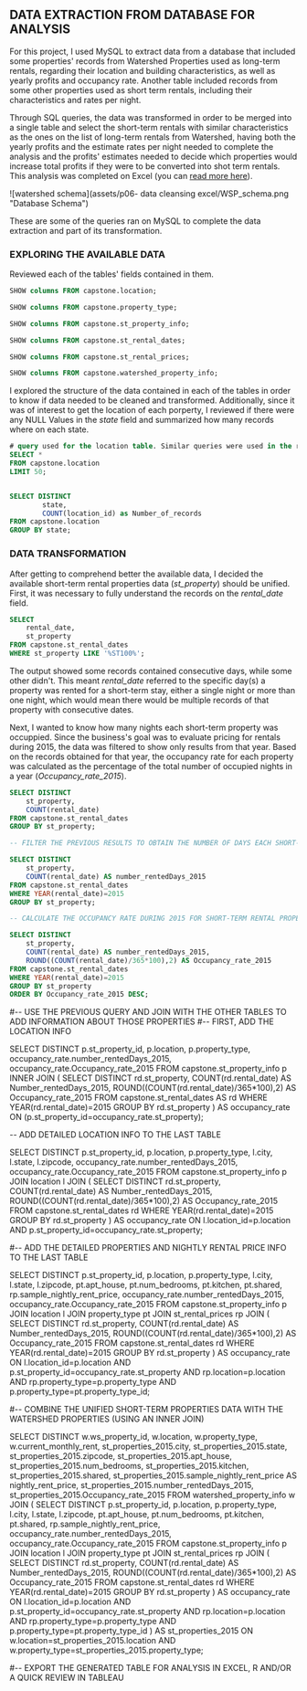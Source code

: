 ## DATA EXTRACTION FROM DATABASE FOR ANALYSIS 

For this project, I used MySQL to extract data from a database that included some properties' records from Watershed Properties used as long\-term rentals, regarding their location and building characteristics, as well as yearly profits and occupancy rate. Another table included records from some other properties used as short term rentals, including their characteristics and rates per night.

Through SQL queries, the data was transformed in order to be merged into a single table and select the short\-term rentals with similar characteristics as the ones on the list of long\-term rentals from Watershed, having both the yearly profits and the estimate rates per night needed to complete the analysis and the profits' estimates needed to decide which properties would increase total profits if they were to be converted into shot term rentals. This analysis was completed on Excel \(you can [read more here](https://www.datascienceportfol.io/lugmenn/projects/0)\).

![watershed schema](assets/p06- data cleansing excel/WSP_schema.png "Database Schema")

These are some of the queries ran on MySQL to complete the data extraction and part of its transformation.

### EXPLORING THE AVAILABLE DATA

Reviewed each of the tables' fields contained in them.

```sql
SHOW columns FROM capstone.location;

SHOW columns FROM capstone.property_type;

SHOW columns FROM capstone.st_property_info;

SHOW columns FROM capstone.st_rental_dates;

SHOW columns FROM capstone.st_rental_prices;

SHOW columns FROM capstone.watershed_property_info;
```


I explored the structure of the data contained in each of the tables in order to know if data needed to be cleaned and transformed. Additionally, since it was of interest to get the location of each porperty, I reviewed if there were any NULL Values in the _state_ field and summarized how many records where on each state.


```sql
# query used for the location table. Similar queries were used in the rest of the tables in the database
SELECT * 
FROM capstone.location
LIMIT 50;


SELECT DISTINCT 
		state,
		COUNT(location_id) as Number_of_records
FROM capstone.location
GROUP BY state;

```

### DATA TRANSFORMATION

After getting to comprehend better the available data, I decided the available short-term rental properties data (_st_property_) should be unified.
First, it was necessary to fully understand the records on the _rental_date_ field.

```sql
SELECT
	rental_date,
    st_property	
FROM capstone.st_rental_dates
WHERE st_property LIKE '%ST100%';

```

The output showed some records contained consecutive days, while some other didn't. This meant _rental_date_ referred to the specific day(s) a property was rented for a short-term stay, either a single night or more than one night, which would mean there would be multiple records of that property with consecutive dates.

Next, I wanted to know how many nights each short-term property was occuppied. Since the business's goal was to evaluate pricing for rentals during 2015, the data was filtered to show only results from that year. Based on the records obtained for that year, the occupancy rate for each property was calculated as the percentage of the total number of occupied nights in a year (_Occupancy_rate_2015_).

```sql
SELECT DISTINCT 
    st_property,
    COUNT(rental_date)
FROM capstone.st_rental_dates
GROUP BY st_property;

-- FILTER THE PREVIOUS RESULTS TO OBTAIN THE NUMBER OF DAYS EACH SHORT-TERM RENTAL PROPERTY WAS OCCUPIED ONLY DURING 2015

SELECT DISTINCT
    st_property,
    COUNT(rental_date) AS number_rentedDays_2015
FROM capstone.st_rental_dates
WHERE YEAR(rental_date)=2015
GROUP BY st_property;

-- CALCULATE THE OCCUPANCY RATE DURING 2015 FOR SHORT-TERM RENTAL PROPERTIES

SELECT DISTINCT
    st_property,
    COUNT(rental_date) AS number_rentedDays_2015,
    ROUND((COUNT(rental_date)/365*100),2) AS Occupancy_rate_2015
FROM capstone.st_rental_dates
WHERE YEAR(rental_date)=2015
GROUP BY st_property
ORDER BY Occupancy_rate_2015 DESC;

```

#-- USE THE PREVIOUS QUERY AND JOIN WITH THE OTHER TABLES TO ADD INFORMATION ABOUT THOSE PROPERTIES
#-- FIRST, ADD THE LOCATION INFO

SELECT DISTINCT
    p.st_property_id,
    p.location,
    p.property_type,
    occupancy_rate.number_rentedDays_2015,
    occupancy_rate.Occupancy_rate_2015
FROM capstone.st_property_info p 
INNER JOIN (
        SELECT DISTINCT
            rd.st_property,
            COUNT(rd.rental_date) AS Number_rentedDays_2015,
            ROUND((COUNT(rd.rental_date)/365*100),2) AS Occupancy_rate_2015
        FROM capstone.st_rental_dates AS rd
        WHERE YEAR(rd.rental_date)=2015
        GROUP BY rd.st_property
        ) AS occupancy_rate 
ON (p.st_property_id=occupancy_rate.st_property);

-- ADD DETAILED LOCATION INFO TO THE LAST TABLE

SELECT DISTINCT
    p.st_property_id,
    p.location,
    p.property_type,
    l.city,
    l.state,
    l.zipcode,
    occupancy_rate.number_rentedDays_2015,
    occupancy_rate.Occupancy_rate_2015
FROM 
    capstone.st_property_info p JOIN location l
    JOIN (
        SELECT DISTINCT
            rd.st_property,
            COUNT(rd.rental_date) AS Number_rentedDays_2015,
            ROUND((COUNT(rd.rental_date)/365*100),2) AS Occupancy_rate_2015
        FROM capstone.st_rental_dates rd
        WHERE YEAR(rd.rental_date)=2015
        GROUP BY rd.st_property
    ) AS occupancy_rate
    ON l.location_id=p.location AND p.st_property_id=occupancy_rate.st_property;

#-- ADD THE DETAILED PROPERTIES AND NIGHTLY RENTAL PRICE INFO TO THE LAST TABLE

SELECT DISTINCT
    p.st_property_id,
    p.location,
    p.property_type,
    l.city,
    l.state,
    l.zipcode,
    pt.apt_house,
    pt.num_bedrooms,
    pt.kitchen,
    pt.shared,
    rp.sample_nightly_rent_price,
    occupancy_rate.number_rentedDays_2015,
    occupancy_rate.Occupancy_rate_2015
FROM 
    capstone.st_property_info p JOIN location l 
    JOIN property_type pt
    JOIN st_rental_prices rp
    JOIN (
        SELECT DISTINCT
            rd.st_property,
            COUNT(rd.rental_date) AS Number_rentedDays_2015,
            ROUND((COUNT(rd.rental_date)/365*100),2) AS Occupancy_rate_2015
        FROM capstone.st_rental_dates rd
        WHERE YEAR(rd.rental_date)=2015
        GROUP BY rd.st_property
    ) AS occupancy_rate
    ON l.location_id=p.location 
        AND p.st_property_id=occupancy_rate.st_property
        AND rp.location=p.location AND rp.property_type=p.property_type
        AND p.property_type=pt.property_type_id;


#-- COMBINE THE UNIFIED SHORT-TERM PROPERTIES DATA WITH THE WATERSHED PROPERTIES (USING AN INNER JOIN)

SELECT DISTINCT
    w.ws_property_id,
    w.location,
    w.property_type,
    w.current_monthly_rent,
    st_properties_2015.city,
    st_properties_2015.state,
    st_properties_2015.zipcode,
    st_properties_2015.apt_house,
    st_properties_2015.num_bedrooms,
    st_properties_2015.kitchen,
    st_properties_2015.shared,
    st_properties_2015.sample_nightly_rent_price AS nightly_rent_price,
    st_properties_2015.number_rentedDays_2015,
    st_properties_2015.Occupancy_rate_2015
FROM watershed_property_info w JOIN (
            SELECT DISTINCT
                p.st_property_id,
                p.location,
                p.property_type,
                l.city,
                l.state,
                l.zipcode,
                pt.apt_house,
                pt.num_bedrooms,
                pt.kitchen,
                pt.shared,
                rp.sample_nightly_rent_price,
                occupancy_rate.number_rentedDays_2015,
                occupancy_rate.Occupancy_rate_2015
            FROM 
                capstone.st_property_info p JOIN location l 
                JOIN property_type pt
                JOIN st_rental_prices rp
                JOIN (
                    SELECT DISTINCT
                        rd.st_property,
                        COUNT(rd.rental_date) AS Number_rentedDays_2015,
                        ROUND((COUNT(rd.rental_date)/365*100),2) AS Occupancy_rate_2015
                    FROM capstone.st_rental_dates rd
                    WHERE YEAR(rd.rental_date)=2015
                    GROUP BY rd.st_property
                ) AS occupancy_rate
                ON l.location_id=p.location 
                    AND p.st_property_id=occupancy_rate.st_property
                    AND rp.location=p.location AND rp.property_type=p.property_type
                    AND p.property_type=pt.property_type_id
    ) AS st_properties_2015
        ON w.location=st_properties_2015.location 
        AND w.property_type=st_properties_2015.property_type;

#-- EXPORT THE GENERATED TABLE FOR ANALYSIS IN EXCEL, R AND/OR A QUICK REVIEW IN TABLEAU
```
